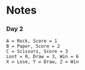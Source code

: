 # Notes

### Day 2
```
A = Rock, Score = 1
B = Paper, Score = 2
C = Scissors, Score = 3
Lost = 0, Draw = 3, Win = 6
X = Lose, Y = Draw, Z = Win
```